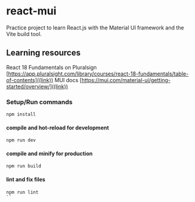 # react-mui

Practice project to learn React.js with the Material UI framework and the Vite build tool.

## Learning resources

React 18 Fundamentals on Pluralsign [https://app.pluralsight.com/library/courses/react-18-fundamentals/table-of-contents]((link))
MUI docs [https://mui.com/material-ui/getting-started/overview/]((link))

### Setup/Run commands
```
npm install
```

#### compile and hot-reload for development
```
npm run dev
```

#### compile and minify for production
```
npm run build
```

#### lint and fix files
```
npm run lint
``
